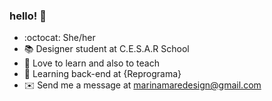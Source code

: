 ### hello! 👋
- :octocat: She/her
- :books: Designer student at C.E.S.A.R School
- :notebook: Love to learn and also to teach 
- :purple_heart: Learning back-end at {Reprograma} 
- :envelope: Send me a message at marinamaredesign@gmail.com
<!--
**marinamare/marinamare** is a ✨ _special_ ✨ repository because its `README.md` (this file) appears on your GitHub profile.

Here are some ideas to get you started:

- 🔭 I’m currently working on ...
- 🌱 I’m currently learning ...
- 👯 I’m looking to collaborate on ...
- 🤔 I’m looking for help with ...
- 💬 Ask me about ...
- 📫 How to reach me: ...
- 😄 Pronouns: ...
- ⚡ Fun fact: ...
-->
